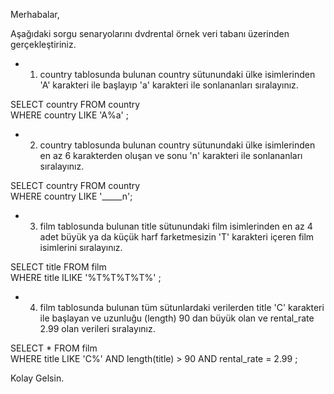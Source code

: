 Merhabalar,

Aşağıdaki sorgu senaryolarını dvdrental örnek veri tabanı üzerinden gerçekleştiriniz.

* 1. country tablosunda bulunan country sütunundaki ülke isimlerinden 'A' karakteri ile başlayıp 'a' karakteri ile sonlananları sıralayınız.
 
SELECT country FROM country   
WHERE country LIKE 'A%a' ;

* 2. country tablosunda bulunan country sütunundaki ülke isimlerinden en az 6 karakterden oluşan ve sonu 'n' karakteri ile sonlananları sıralayınız.

SELECT country FROM country   
WHERE country LIKE '_____n';

* 3. film tablosunda bulunan title sütunundaki film isimlerinden en az 4 adet büyük ya da küçük harf farketmesizin 'T' karakteri içeren film isimlerini sıralayınız.

SELECT title FROM film  
WHERE title ILIKE '%T%T%T%T%' ;

* 4. film tablosunda bulunan tüm sütunlardaki verilerden title 'C' karakteri ile başlayan ve uzunluğu (length) 90 dan büyük olan ve rental_rate 2.99 olan verileri sıralayınız.

SELECT * FROM film  
WHERE title LIKE 'C%' AND length(title) > 90 AND rental_rate = 2.99 ;

Kolay Gelsin.
